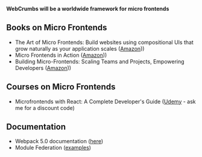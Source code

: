 **WebCrumbs will be a worldwide framework for micro frontends**

## Books on Micro Frontends

- The Art of Micro Frontends: Build websites using compositional UIs that grow naturally as your application scales ([Amazon](https://a.co/d/8VL2h1b)))
- Micro Frontends in Action ([Amazon](https://a.co/d/dFPzm0p)))
- Building Micro-Frontends: Scaling Teams and Projects, Empowering Developers ([Amazon](https://a.co/d/302ulFH)))

## Courses on Micro Frontends

- Microfrontends with React: A Complete Developer's Guide ([Udemy](https://www.udemy.com/course/microfrontend-course/) - ask me for a discount code)

## Documentation

- Webpack 5.0 documentation ([here](https://webpack.js.org/blog/2020-10-10-webpack-5-release/))
- Module Federation ([examples]((https://github.com/module-federation/module-federation-examples)https://github.com/module-federation/module-federation-examples))
